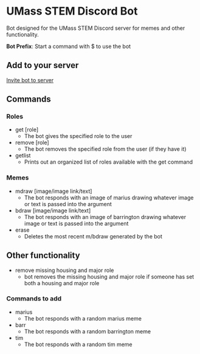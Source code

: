 # UMass STEM Discord Bot

Bot designed for the UMass STEM Discord server for memes and other functionality.

**Bot Prefix**: Start a command with $ to use the bot

## Add to your server

[Invite bot to server](https://discordapp.com/api/oauth2/authorize?client_id=552254598279069708&permissions=1342179392&scope=bot)

## Commands
### Roles
- get [role]
  - The bot gives the specified role to the user
- remove [role]
  - The bot removes the specified role from the user (if they have it)
- getlist
  - Prints out an organized list of roles available with the get command
  
 ### Memes
- mdraw [image/image link/text]
    - The bot responds with an image of marius drawing whatever image or text is passed into the argument
- bdraw [image/image link/text]
    - The bot responds with an image of barrington drawing whatever image or text is passed into the argument
- erase
    - Deletes the most recent m/bdraw generated by the bot
  
## Other functionality
- remove missing housing and major role
  - bot removes the missing housing and major role if someone has set both a housing and major role

### Commands to add
- marius
  - The bot responds with a random marius meme
- barr
  - The bot responds with a random barrington meme
- tim
  - The bot responds with a random tim meme



